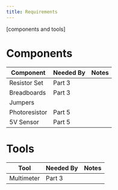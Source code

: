 ```yaml
---
title: Requirements
---
```


[components and tools]

# Components

| Component         | Needed By | Notes               |
|-------------------|-----------|---------------------|
| Resistor Set      | Part 3    |                     |
| Breadboards       | Part 3    |                     |
| Jumpers           |           |                     |
| Photoresistor     | Part 5    |                     |
| 5V Sensor         | Part 5    |                     |



# Tools

| Tool              | Needed By | Notes               |
|-------------------|-----------|---------------------|
| Multimeter        | Part 3    |                     |
